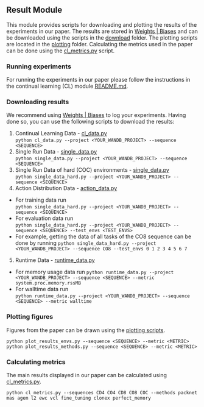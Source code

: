## Result Module
This module provides scripts for downloading and plotting the results of the experiments in our paper.
The results are stored in [Weights | Biases](https://wandb.ai/) and can be downloaded using the scripts in the [download](download) folder.
The plotting scripts are located in the [plotting](plotting) folder.
Calculating the metrics used in the paper can be done using the [cl_metrics.py](tables/cl_metrics.py) script.

### Running experiments
For running the experiments in our paper please follow the instructions in the continual learning (CL) module [README.md](../CL/README.md).

### Downloading results
We recommend using [Weights | Biases](https://wandb.ai/) to log your experiments. 
Having done so, you can use the following scripts to download the results:
1. Continual Learning Data - [cl_data.py](download/cl_data.py)  
`python cl_data.py --project <YOUR_WANDB_PROJECT> --sequence <SEQUENCE>`
2. Single Run Data - [single_data.py](download/single_data.py)  
`python single_data.py --project <YOUR_WANDB_PROJECT> --sequence <SEQUENCE>`
3. Single Run Data of hard (COC) environments - [single_data.py](download/single_data_hard.py)  
`python single_data_hard.py --project <YOUR_WANDB_PROJECT> --sequence <SEQUENCE>`
4. Action Distribution Data - [action_data.py](download/action_data.py)  
- For training data run  
`python single_data_hard.py --project <YOUR_WANDB_PROJECT> --sequence <SEQUENCE>`  
- For evaluation data run  
`python single_data_hard.py --project <YOUR_WANDB_PROJECT> --sequence <SEQUENCE> --test_envs <TEST_ENVS>`  
- For example, getting the data of all tasks of the CO8 sequence can be done by running
`python single_data_hard.py --project <YOUR_WANDB_PROJECT> --sequence CO8 --test_envs 0 1 2 3 4 5 6 7`
5. Runtime Data - [runtime_data.py](download/runtime_data.py)  
- For memory usage data run
`python runtime_data.py --project <YOUR_WANDB_PROJECT> --sequence <SEQUENCE> --metric system.proc.memory.rssMB`  
- For walltime data run  
`python runtime_data.py --project <YOUR_WANDB_PROJECT> --sequence <SEQUENCE> --metric walltime`  

### Plotting figures

Figures from the paper can be drawn using the [plotting scripts](https://github.com/TTomilin/COOM/tree/main/experiments/results).  
```
python plot_results_envs.py --sequence <SEQUENCE> --metric <METRIC>
python plot_results_methods.py --sequence <SEQUENCE> --metric <METRIC>
```

### Calculating metrics
The main results displayed in our paper can be calculated using [cl_metrics.py](tables/cl_metrics.py).  
```
python cl_metrics.py --sequences CD4 CO4 CD8 CO8 COC --methods packnet mas agem l2 ewc vcl fine_tuning clonex perfect_memory
```
